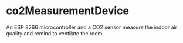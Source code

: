 # co2MeasurementDevice
An ESP 8266 microcontroller and a CO2 sensor measure the indoor air quality and remind to ventilate the room.
